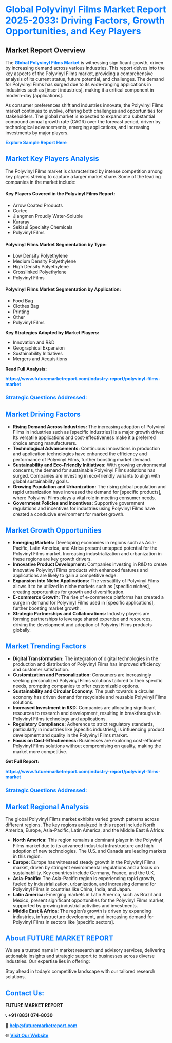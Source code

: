 <h1 style="color: #007BFF;">Global Polyvinyl Films Market Report 2025-2033: Driving Factors, Growth Opportunities, and Key Players</h1>

<section id="overview">
<h2>Market Report Overview</h2>
<p>The <a href="https://www.futuremarketreport.com/industry-report/polyvinyl-films-market" style="color: #007BFF; text-decoration: none;"><strong>Global Polyvinyl Films Market</strong></a> is witnessing significant growth, driven by increasing demand across various industries. This report delves into the key aspects of the Polyvinyl Films market, providing a comprehensive analysis of its current status, future potential, and challenges. The demand for Polyvinyl Films has surged due to its wide-ranging applications in industries such as [insert industries], making it a critical component in modern-day [applications].</p>
<p>As consumer preferences shift and industries innovate, the Polyvinyl Films market continues to evolve, offering both challenges and opportunities for stakeholders. The global market is expected to expand at a substantial compound annual growth rate (CAGR) over the forecast period, driven by technological advancements, emerging applications, and increasing investments by major players.</p>
</section>

<section id="overview">
<p><a href="https://www.futuremarketreport.com/request-sample/reportId=51039" style="color: #007BFF; text-decoration: none;"><strong>Explore Sample Report Here</strong></a></p>
</section>

<section id="key-players">
<h2 style="color: #007BFF;">Market Key Players Analysis</h2>
<p>The Polyvinyl Films market is characterized by intense competition among key players striving to capture a larger market share. Some of the leading companies in the market include:</p>
<h4>Key Players Covered in the Polyvinyl Films Report:</h4>
<ul><li>Arrow Coated Products</li><li>Cortec</li><li>Jiangmen Proudly Water-Soluble</li><li>Kuraray</li><li>Sekisui Specialty Chemicals</li><li>Polyvinyl Films</li></ul>
<h4>Polyvinyl Films Market Segmentation by Type:</h4>
<ul><li>Low Density Polyethylene</li><li>Medium Density Polyethylene</li><li>High Density Polyethylene</li><li>Crosslinked Polyethylene</li><li>Polyvinyl Films</li></ul>

<h4>Polyvinyl Films Market Segmentation by Application:</h4>
<ul><li>Food Bag</li><li>Clothes Bag</li><li>Printing</li><li>Other</li><li>Polyvinyl Films</li></ul>
<p><strong>Key Strategies Adopted by Market Players:</strong></p>
<ul>
<li>Innovation and R&D</li>
<li>Geographical Expansion</li>
<li>Sustainability Initiatives</li>
<li>Mergers and Acquisitions</li>
</ul>
</section>

<section>
<p><strong>Read Full Analysis: </strong></p><a href="https://www.futuremarketreport.com/industry-report/polyvinyl-films-market" style="color: #007BFF; text-decoration: none;"><strong>https://www.futuremarketreport.com/industry-report/polyvinyl-films-market</strong></a>
<h3 style="color: #007BFF;">Strategic Questions Addressed:</h3>
</section>

<section id="driving-factors">
<h2 style="color: #007BFF;">Market Driving Factors</h2>
<ul>
<li><strong>Rising Demand Across Industries:</strong> The increasing adoption of Polyvinyl Films in industries such as [specific industries] is a major growth driver. Its versatile applications and cost-effectiveness make it a preferred choice among manufacturers.</li>
<li><strong>Technological Advancements:</strong> Continuous innovations in production and application technologies have enhanced the efficiency and performance of Polyvinyl Films, further boosting market demand.</li>
<li><strong>Sustainability and Eco-Friendly Initiatives:</strong> With growing environmental concerns, the demand for sustainable Polyvinyl Films solutions has surged. Companies are investing in eco-friendly variants to align with global sustainability goals.</li>
<li><strong>Growing Population and Urbanization:</strong> The rising global population and rapid urbanization have increased the demand for [specific products], where Polyvinyl Films plays a vital role in meeting consumer needs.</li>
<li><strong>Government Policies and Incentives:</strong> Supportive government regulations and incentives for industries using Polyvinyl Films have created a conducive environment for market growth.</li>
</ul>
</section>

<section id="growth-opportunities">
<h2 style="color: #007BFF;">Market Growth Opportunities</h2>
<ul>
<li><strong>Emerging Markets:</strong> Developing economies in regions such as Asia-Pacific, Latin America, and Africa present untapped potential for the Polyvinyl Films market. Increasing industrialization and urbanization in these regions are key growth drivers.</li>
<li><strong>Innovative Product Development:</strong> Companies investing in R&D to create innovative Polyvinyl Films products with enhanced features and applications are likely to gain a competitive edge.</li>
<li><strong>Expansion into Niche Applications:</strong> The versatility of Polyvinyl Films allows it to be utilized in niche markets such as [specific niches], creating opportunities for growth and diversification.</li>
<li><strong>E-commerce Growth:</strong> The rise of e-commerce platforms has created a surge in demand for Polyvinyl Films used in [specific applications], further boosting market growth.</li>
<li><strong>Strategic Partnerships and Collaborations:</strong> Industry players are forming partnerships to leverage shared expertise and resources, driving the development and adoption of Polyvinyl Films products globally.</li>
</ul>
</section>

<section id="trending-factors">
<h2 style="color: #007BFF;">Market Trending Factors</h2>
<ul>
<li><strong>Digital Transformation:</strong> The integration of digital technologies in the production and distribution of Polyvinyl Films has improved efficiency and customer satisfaction.</li>
<li><strong>Customization and Personalization:</strong> Consumers are increasingly seeking personalized Polyvinyl Films solutions tailored to their specific needs, prompting companies to offer customizable options.</li>
<li><strong>Sustainability and Circular Economy:</strong> The push towards a circular economy has driven demand for recyclable and reusable Polyvinyl Films solutions.</li>
<li><strong>Increased Investment in R&D:</strong> Companies are allocating significant resources to research and development, resulting in breakthroughs in Polyvinyl Films technology and applications.</li>
<li><strong>Regulatory Compliance:</strong> Adherence to strict regulatory standards, particularly in industries like [specific industries], is influencing product development and quality in the Polyvinyl Films market.</li>
<li><strong>Focus on Cost-Effectiveness:</strong> Businesses are exploring cost-efficient Polyvinyl Films solutions without compromising on quality, making the market more competitive.</li>
</ul>
</section>

<section>
<p><strong>Get Full Report: </strong></p><a href="https://www.futuremarketreport.com/industry-report/polyvinyl-films-market" style="color: #007BFF; text-decoration: none;"><strong>https://www.futuremarketreport.com/industry-report/polyvinyl-films-market</strong></a>
<h3 style="color: #007BFF;">Strategic Questions Addressed:</h3>
</section>


<section id="regional-analysis">
<h2 style="color: #007BFF;">Market Regional Analysis</h2>
<p>The global Polyvinyl Films market exhibits varied growth patterns across different regions. The key regions analyzed in this report include North America, Europe, Asia-Pacific, Latin America, and the Middle East & Africa:</p>
<ul>
<li><strong>North America:</strong> This region remains a dominant player in the Polyvinyl Films market due to its advanced industrial infrastructure and high adoption of new technologies. The U.S. and Canada are leading markets in this region.</li>
<li><strong>Europe:</strong> Europe has witnessed steady growth in the Polyvinyl Films market, driven by stringent environmental regulations and a focus on sustainability. Key countries include Germany, France, and the U.K.</li>
<li><strong>Asia-Pacific:</strong> The Asia-Pacific region is experiencing rapid growth, fueled by industrialization, urbanization, and increasing demand for Polyvinyl Films in countries like China, India, and Japan.</li>
<li><strong>Latin America:</strong> Emerging markets in Latin America, such as Brazil and Mexico, present significant opportunities for the Polyvinyl Films market, supported by growing industrial activities and investments.</li>
<li><strong>Middle East & Africa:</strong> The region’s growth is driven by expanding industries, infrastructure development, and increasing demand for Polyvinyl Films in sectors like [specific sectors].</li>
</ul>
</section>

<footer>
<h2 style="color: #007BFF;">About FUTURE MARKET REPORT</h2>
<p>We are a trusted name in market research and advisory services, delivering actionable insights and strategic support to businesses across diverse industries. Our expertise lies in offering:</p>

<p>Stay ahead in today’s competitive landscape with our tailored research solutions.</p>

<h2 style="color: #007BFF;">Contact Us:</h2>
<p><strong>FUTURE MARKET REPORT</strong></p>
<p>📞 <strong>+91 (883) 074-8030</strong></p>
<p>📧 <strong><a href="mailto:help@futuremarketreport.com" style="color: #007BFF;">help@futuremarketreport.com</a></strong></p>
<p>🌐 <strong><a href="https://www.futuremarketreport.com/" style="color: #007BFF;">Visit Our Website</a></strong></p>
</footer>